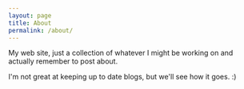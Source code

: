 ```yaml
---
layout: page
title: About
permalink: /about/
---
```

My web site, just a collection of whatever I might be working on and actually remember to post about.

I'm not great at keeping up to date blogs, but we'll see how it goes. :)

